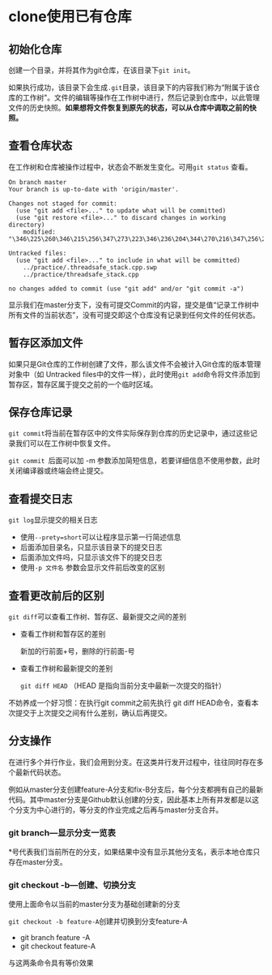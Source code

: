 # clone使用已有仓库





## 初始化仓库

创建一个目录，并将其作为git仓库，在该目录下`git init`。

如果执行成功，该目录下会生成`.git`目录，该目录下的内容我们称为“附属于该仓库的工作树"。文件的编辑等操作在工作树中进行，然后记录到仓库中，以此管理文件的历史快照。**如果想将文件恢复到原先的状态，可以从仓库中调取之前的快照。**

## 查看仓库状态

在工作树和仓库被操作过程中，状态会不断发生变化。可用`git status`	查看。

```shell
On branch master
Your branch is up-to-date with 'origin/master'.

Changes not staged for commit:
  (use "git add <file>..." to update what will be committed)
  (use "git restore <file>..." to discard changes in working directory)
	modified:   "\346\225\260\346\215\256\347\273\223\346\236\204\344\270\216\347\256\227\346\263\225.md"

Untracked files:
  (use "git add <file>..." to include in what will be committed)
	../practice/.threadsafe_stack.cpp.swp
	../practice/threadsafe_stack.cpp

no changes added to commit (use "git add" and/or "git commit -a")

```

显示我们在master分支下，没有可提交Commit的内容，提交是值“记录工作树中所有文件的当前状态”，没有可提交即这个仓库没有记录到任何文件的任何状态。

## 暂存区添加文件

如果只是Git仓库的工作树创建了文件，那么该文件不会被计入Git仓库的版本管理对象中（如 Untracked files中的文件一样），此时使用`git add`命令将文件添加到暂存区，暂存区属于提交之前的一个临时区域。

## 保存仓库记录

`git commit`将当前在暂存区中的文件实际保存到仓库的历史记录中，通过这些记录我们可以在工作树中恢复文件。

`git commit `后面可以加 -m 参数添加简短信息，若要详细信息不使用参数，此时关闭编译器或终端会终止提交。



## 查看提交日志

`git log`显示提交的相关日志

- 使用`--prety=short`可以让程序显示第一行简述信息
- 后面添加目录名，只显示该目录下的提交日志
- 后面添加文件吗，只显示该文件下的提交日志
- 使用`-p 文件名` 参数会显示文件前后改变的区别

## 查看更改前后的区别

`git diff`可以查看工作树、暂存区、最新提交之间的差别

- 查看工作树和暂存区的差别

  新加的行前面+号，删除的行前面-号

- 查看工作树和最新提交的差别

  `git diff HEAD` （HEAD 是指向当前分支中最新一次提交的指针）

不妨养成一个好习惯：在执行git commit之前先执行 git diff HEAD命令，查看本次提交于上次提交之间有什么差别，确认后再提交。

## 分支操作

在进行多个并行作业，我们会用到分支。在这类并行发开过程中，往往同时存在多个最新代码状态。

例如从master分支创建feature-A分支和fix-B分支后，每个分支都拥有自己的最新代码。其中master分支是Github默认创建的分支，因此基本上所有并发都是以这个分支为中心进行的，等分支的作业完成之后再与master分支合并。

### git branch—显示分支一览表

*号代表我们当前所在的分支，如果结果中没有显示其他分支名，表示本地仓库只存在master分支。

### git checkout -b—创建、切换分支

使用上面命令以当前的master分支为基础创建新的分支

`git checkout -b feature-A`创建并切换到分支feature-A

- git branch feature -A
- git checkout  feature-A

与这两条命令具有等价效果
